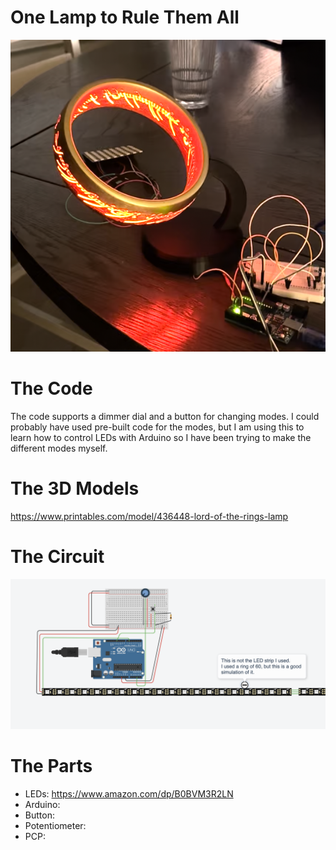 # One Lamp to Rule Them All

<img src="./lamp.png">

# The Code
The code supports a dimmer dial and a button for changing modes. I could probably have used pre-built code for the modes, but I am using this to learn how to control LEDs with Arduino so I have been trying to make the different modes myself.

# The 3D Models

https://www.printables.com/model/436448-lord-of-the-rings-lamp

# The Circuit
<img src="./circuit.png">

# The Parts

- LEDs: https://www.amazon.com/dp/B0BVM3R2LN
- Arduino:
- Button:
- Potentiometer:
- PCP:
